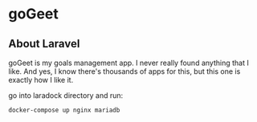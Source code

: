 # goGeet
## About Laravel
goGeet is my goals management app. I never really found anything that I like. And yes, I know there's thousands of apps for this, but this one is exactly how I like it. 

go into laradock directory and run:

`docker-compose up nginx mariadb
`
